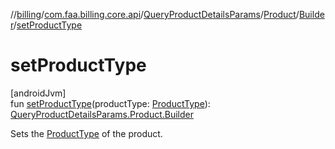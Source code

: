 //[billing](../../../../../index.md)/[com.faa.billing.core.api](../../../index.md)/[QueryProductDetailsParams](../../index.md)/[Product](../index.md)/[Builder](index.md)/[setProductType](set-product-type.md)

# setProductType

[androidJvm]\
fun [setProductType](set-product-type.md)(productType: [ProductType](../../../-product-type/index.md)): [QueryProductDetailsParams.Product.Builder](index.md)

Sets the [ProductType](../../../-product-type/index.md) of the product.
